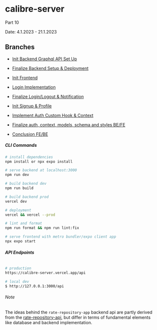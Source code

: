 # calibre-server

Part 10

Date: 4.1.2023 - 21.1.2023

## Branches

- [Init Backend Graphql API Set Up](https://github.com/aiotrope/calibre-server/tree/10.1)

- [Finalize Backend Setup & Deployment](https://github.com/aiotrope/calibre-server/tree/10.4)

- [Init Frontend](https://github.com/aiotrope/calibre-server/tree/10.5)

- [Login Implementation](https://github.com/aiotrope/calibre-server/tree/10.7)

- [Finalize Login/Logout & Notification](https://github.com/aiotrope/calibre-server/tree/10.8)

- [Init Signup & Profile](https://github.com/aiotrope/calibre-server/tree/10.9)

- [Implement Auth Custom Hook & Context](https://github.com/aiotrope/calibre-server/tree/10.10)

- [Finalize auth, context, models, schema and styles BE/FE](https://github.com/aiotrope/calibre-server/tree/10.12)

- [Conclusion FE/BE](https://github.com/aiotrope/calibre-server/tree/10.15)

##### CLI Commands

```bash
# install dependencies
npm install or npx expo install

# serve backend at localhost:3000
npm run dev

# build backend dev
npm run build

# build backend prod
vercel dev

# deployment
vercel && vercel --prod

# lint and format
npm run format && npm run lint:fix

# serve frontend with metro bundler/expo client app
npx expo start

```

##### API Endpoints

```bash

# production
https://calibre-server.vercel.app/api

# local dev
$ http://127.0.0.1:3000/api

```

###### Note

The ideas behind the `rate-repository-app` backend api are partly derived from the [rate-repository-api](https://github.com/fullstack-hy2020/rate-repository-api), but differ in terms of fundamental elements like database and backend implementation.



